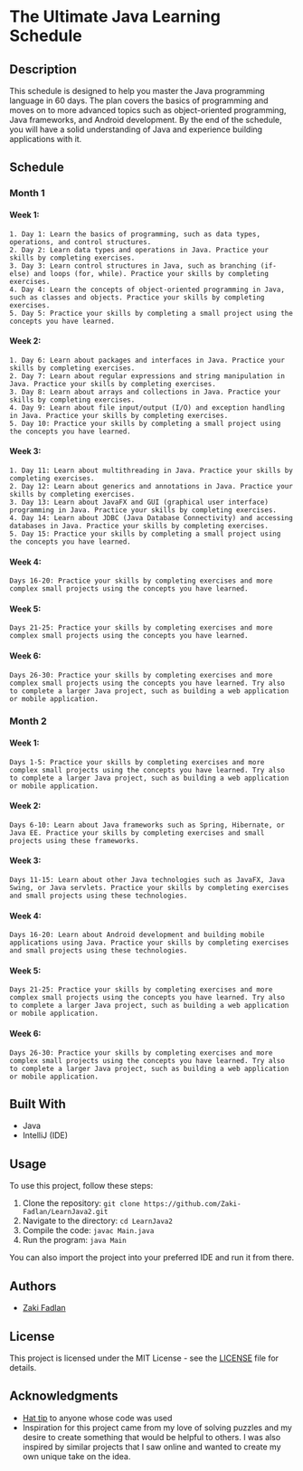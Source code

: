 # The Ultimate Java Learning Schedule

## Description

This schedule is designed to help you master the Java programming language in 60 days. The plan covers the basics of programming and moves on to more advanced topics such as object-oriented programming, Java frameworks, and Android development. By the end of the schedule, you will have a solid understanding of Java and experience building applications with it.

## Schedule
  ### Month 1
  #### Week 1:
    1. Day 1: Learn the basics of programming, such as data types, operations, and control structures.
    2. Day 2: Learn data types and operations in Java. Practice your skills by completing exercises.
    3. Day 3: Learn control structures in Java, such as branching (if-else) and loops (for, while). Practice your skills by completing exercises.
    4. Day 4: Learn the concepts of object-oriented programming in Java, such as classes and objects. Practice your skills by completing exercises.
    5. Day 5: Practice your skills by completing a small project using the concepts you have learned.
  #### Week 2:
    1. Day 6: Learn about packages and interfaces in Java. Practice your skills by completing exercises.
    2. Day 7: Learn about regular expressions and string manipulation in Java. Practice your skills by completing exercises.
    3. Day 8: Learn about arrays and collections in Java. Practice your skills by completing exercises.
    4. Day 9: Learn about file input/output (I/O) and exception handling in Java. Practice your skills by completing exercises.
    5. Day 10: Practice your skills by completing a small project using the concepts you have learned.
  #### Week 3:
    1. Day 11: Learn about multithreading in Java. Practice your skills by completing exercises.
    2. Day 12: Learn about generics and annotations in Java. Practice your skills by completing exercises.
    3. Day 13: Learn about JavaFX and GUI (graphical user interface) programming in Java. Practice your skills by completing exercises.
    4. Day 14: Learn about JDBC (Java Database Connectivity) and accessing databases in Java. Practice your skills by completing exercises.
    5. Day 15: Practice your skills by completing a small project using the concepts you have learned.
  #### Week 4:
    Days 16-20: Practice your skills by completing exercises and more complex small projects using the concepts you have learned.
  #### Week 5:
    Days 21-25: Practice your skills by completing exercises and more complex small projects using the concepts you have learned.
  #### Week 6:
    Days 26-30: Practice your skills by completing exercises and more complex small projects using the concepts you have learned. Try also to complete a larger Java project, such as building a web application or mobile application.

  ### Month 2
  #### Week 1:
    Days 1-5: Practice your skills by completing exercises and more complex small projects using the concepts you have learned. Try also to complete a larger Java project, such as building a web application or mobile application.
  #### Week 2:
    Days 6-10: Learn about Java frameworks such as Spring, Hibernate, or Java EE. Practice your skills by completing exercises and small projects using these frameworks.
  #### Week 3:
    Days 11-15: Learn about other Java technologies such as JavaFX, Java Swing, or Java servlets. Practice your skills by completing exercises and small projects using these technologies.
  #### Week 4:
    Days 16-20: Learn about Android development and building mobile applications using Java. Practice your skills by completing exercises and small projects using these technologies.
  #### Week 5:
    Days 21-25: Practice your skills by completing exercises and more complex small projects using the concepts you have learned. Try also to complete a larger Java project, such as building a web application or mobile application.
  #### Week 6:
    Days 26-30: Practice your skills by completing exercises and more complex small projects using the concepts you have learned. Try also to complete a larger Java project, such as building a web application or mobile application.
## Built With

- Java
- IntelliJ (IDE)

## Usage

To use this project, follow these steps:

1. Clone the repository: `git clone https://github.com/Zaki-Fadlan/LearnJava2.git`
2. Navigate to the directory: `cd LearnJava2`
3. Compile the code: `javac Main.java`
4. Run the program: `java Main`

You can also import the project into your preferred IDE and run it from there.

## Authors

- [Zaki Fadlan](https://github.com/Zaki-Fadlan)

## License

This project is licensed under the MIT License - see the [LICENSE](LICENSE) file for details.

## Acknowledgments

- [Hat tip](https://www.w3schools.com/) to anyone whose code was used
- Inspiration for this project came from my love of solving puzzles and my desire to create something that would be helpful to others. I was also inspired by similar projects that I saw online and wanted to create my own unique take on the idea.
